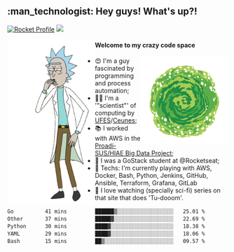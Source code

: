
<h2> :man_technologist: Hey guys! What's up?!</h2>
                                                                         
[![Rocket Profile](https://img.shields.io/static/v1?label=Rocketseat&message=Profile&colorA=purple&color=black&logo=Rocket&logoColor=white)](https://app.rocketseat.com.br/me/elyabe)
<a href="https://www.linkedin.com/in/elyabe/"><img src="https://img.shields.io/badge/LinkedIn-informational?logo=linkedin"/></a>

<img align='left' src="https://raw.githubusercontent.com/Elyabe/Elyabe/master/images/rick-dancing.gif" width='200'>

                       
#### Welcome to my crazy code space 
<img align='right' src="https://raw.githubusercontent.com/Elyabe/elyabe/master/images/portal-3.gif" width='200'>

- :heart_eyes: I'm a guy fascinated by programming and process automation; 
- :office_worker: I'm a '"scientist"' of computing by [UFES](http://ufes.br)/[Ceunes](http://ceunes.ufes.br);
- :books: I worked with AWS in the [Proadi-SUS/HIAE Big Data Project](https://www.einstein.br/responsabilidade-social/atuacao-com-o-ministerio-da-saude/proadi-sus);
- :rocket: I was a GoStack student at @Rocketseat;
- :green_heart: Techs: I'm currently playing with AWS, Docker, Bash, Python, Jenkins, GitHub, Ansible, Terraform, Grafana, GitLab
- :movie_camera: I love watching (specially sci-fi) series on that site that does 'Tu-dooom'.

<!--START_SECTION:waka-->

```txt
Go          41 mins         ██████▒░░░░░░░░░░░░░░░░░░   25.01 %
Other       37 mins         █████▓░░░░░░░░░░░░░░░░░░░   22.69 %
Python      30 mins         ████▓░░░░░░░░░░░░░░░░░░░░   18.38 %
YAML        29 mins         ████▓░░░░░░░░░░░░░░░░░░░░   18.06 %
Bash        15 mins         ██▒░░░░░░░░░░░░░░░░░░░░░░   09.57 %
```

<!--END_SECTION:waka-->
